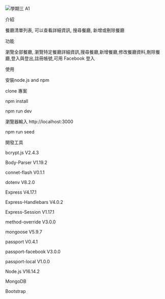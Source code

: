 ![學期三 A1](https://user-images.githubusercontent.com/98015628/161280490-2b1b54e9-fb5e-421f-b066-0045cefa6965.png)


介紹

餐廳清單列表, 可以查看詳細資訊, 搜尋餐廳, 新增或刪除餐廳

功能

瀏覽全部餐廳, 瀏覽特定餐廳詳細資訊,搜尋餐廳,新增餐廳,修改餐廳資料,刪除餐廳,登入與登出,註冊帳號,可用 Facebook 登入




使用

安裝node.js and npm

clone 專案

npm install

npm run dev

瀏覽器輸入 http://localhost:3000

npm run seed






開發工具

bcrypt.js V2.4.3

Body-Parser V1.19.2

connet-flash V0.1.1

dotenv V8.2.0

Express V4.17.1

Express-Handlebars V4.0.2

Express-Session V1.17.1

method-override V3.0.0

mongoose V5.9.7

passport V0.4.1

passport-facebook V3.0.0

passport-local V1.0.0

Node.js V16.14.2

MongoDB

Bootstrap
